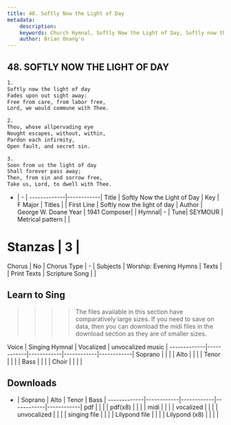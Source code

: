 ```yaml
---
title: 48. Softly Now the Light of Day
metadata:
    description: 
    keywords: Church Hymnal, Softly Now the Light of Day, Softly now the light of day, 
    author: Brian Onang'o
---
```



## 48. SOFTLY NOW THE LIGHT OF DAY

```txt
1.
Softly now the light of day
Fades upon out sight away:
Free from care, from labor free,
Lord, we would commune with Thee.

2.
Thou, whose allpervading eye
Nought escapes, without, within,
Pardon each infirmity,
Open fault, and secret sin.

3.
Soon from us the light of day
Shall forever pass away;
Then, from sin and sorrow free,
Take us, Lord, to dwell with Thee.

```

- |   -  |
-------------|------------|
Title | Softly Now the Light of Day |
Key | F Major |
Titles |  |
First Line | Softly now the light of day |
Author | George W. Doane
Year | 1941
Composer|  |
Hymnal|  - |
Tune| SEYMOUR |
Metrical pattern | |
# Stanzas | 3 |
Chorus | No |
Chorus Type | - |
Subjects | Worship: Evening Hymns |
Texts |  |
Print Texts | 
Scripture Song |  |
  
## Learn to Sing

>>>> The files available in this section have comparatively large sizes. If you need to save on data, then you can download the midi files in the download section as they are of smaller sizes.

Voice |  Singing Hymnal | Vocalized | unvocalized music |
-------------|------------|------------|------------|------------|
Soprano | | | |
Alto | | | |
Tenor | | | |
Bass | | | |
Choir | | | |

## Downloads

- |  Soprano | Alto | Tenor | Bass |
-------------|------------|------------|------------|------------|
pdf | | | |
pdf(x8) | | | |
midi | | | |
vocalized | | | |
unvocalized | | | |
singing file | | | |
Lilypond file | | | |
Lilypond (x8) | | | |
  